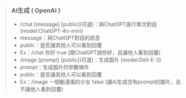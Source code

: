 > ### **AI生成 ( OpenAI )**
> 
> - /chat [message] [public]\(可選\)：與ChatGPT進行單次對話 (model:ChatGPT-4o-mini)
>  - message：與ChatGPT對話的訊息
>  - public：是否讓其他人可以看到回覆
>  - Ex：/chat 你好 true (跟ChatGPT說你好，且讓他人看到回覆)
> - /image [prompt] [public]\(可選\)：生成圖片 (model:Dell-E-3)
>  - prompt：生成圖片的參數條件
>  - public：是否讓其他人可以看到回覆
>  - Ex：/image 一個動漫風的少女 false (讓Ai生成含有prompt的圖片，且不讓他人看到回覆)
